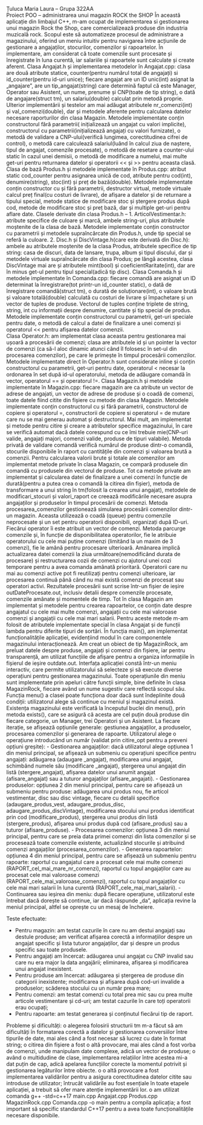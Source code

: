 Țuluca Maria Laura – Grupa 322AA	
Proiect POO – administrarea unui magazin ROCK the SHOP
În această aplicație din limbajul C++, m-am ocupat de implementarea si gestionarea unui magazin Rock the Shop, care comercializează produse din industria muzicală rock. Scopul este să automatizeze procesul de administrare a magazinului, oferind un meniu intuitiv pentru navigarea între acțiunile de gestionare a angajaților, stocurilor, comenzilor și rapoartelor. În implementare, am considerat că toate comenzile sunt procesate și înregistrate în luna curentă, iar salariile și rapoartele sunt calculate și create aferent. 
	Clasa Angajat.h și implementarea metodelor în Angajat.cpp: clasa are două atribute statice, counter(pentru numărul total de angajați) si id_counter(pentru id-uri unice); fiecare angajat are un ID unic(int) asignat la „angajare”,  are un tip_angajat(string) care determină faptul că este Manager, Operator sau Asistent, un nume, prenume și CNP(toate de tip string), o dată de angajare(struct tm), un salariu(double) calculat prin metodă proprie. Ulterior implementării și testelor am mai adăugat atributele nr_comenzi(int) și val_comenzi(double), dar și metodele aferente pentru calcularea datelor necesare raporturilor din clasa Magazin. Metodele implementate conțin constructorul fără parametrii( inițializează un angajat cu valori implicite), constructorul cu parametrii(inițializează angajați cu valori furnizate), o metodă de validare a CNP-ului(verifică lungimea, corectitudinea cifrei de control), o metodă care calculează salariul(luând în calcul ziua de naștere, tipul de angajat, comenzile procesate), o metodă de resetare a counter-ului static în cazul unei demisii, o metodă de modificare a numelui, mai multe get-uri pentru returnarea datelor și operatorii << și >> pentru aceasta clasă.	
	Clasa de bază Produs.h și metodele implementate în Produs.cpp: atribut static cod_counter pentru asignarea unică de cod, atribute pentru cod(int), denumire(string), stoc(int) și preț de bază(double). Metodele implementate conțin constructor cu și fără parametrii, destructor virtual, metode virtuale calcul preț final(cu costuri de livrare), de afișare a datelor și de returnare a tipului special, metode statice de modificare stoc și ștergere produs după cod, metode de modificare stoc și preț bază, dar și multiple get-uri pentru aflare date.
	Clasele derivate din clasa Produs.h – 1. ArticolVestimentar.h: atribute specifice de culoare și marcă, ambele string-uri, plus atributele moștenite de la clasa de bază. Metodele implementate conțin constructor cu parametrii și metodele supraîncărcate din Produs.h, unde tip special se referă la culoare.             							         2. Disc.h și DiscVintage.h(care este derivată din Disc.h): ambele au atributele moștenite de la clasa Produs, atributele specifice de tip string: casa de discuri, data de lansare, trupa, album și tipul discului, dar și metodele virtuale supraîncărcate din clasa Produs; pe lângă acestea, clasa DiscVintage mai are și atributele mint(bool) și coeficientRaritate(int), dar are în minus get-ul pentru tipul special(adică tip disc).
	Clasa Comanda.h și metodele implementate în Comanda.cpp: fiecare comandă are asignat un ID determinat la înregistrare(tot printr-un id_counter static), o dată de înregistrare comandă(struct tm), o durată de soluționare(int), o valoare brută și valoare totală(double) calculată cu costuri de livrare și împachetare și un vector de tuples de produse. Vectorul de tuples conține triplete de string, string, int cu informații despre denumire, cantitate și tip special de produs. Metodele implementate conțin constructorul cu parametrii, get-uri speciale pentru date, o metodă de calcul a datei de finalizare a unei comenzi și operatorul << pentru afișarea datelor comenzii.		
	Clasa Operator.h: am implementat clasa aceasta pentru gestionarea mai ușoară a procesării de comenzi; clasa are atributele id și un pointer la vector de comenzi (ca să-l aloc dinamic atunci când îl folosesc în set-ul din procesarea comenzilor), pe care le primește în timpul procesării comenzilor. Metodele implementate direct în Operator.h sunt considerate inline și conțin constructorul cu parametrii, get-uri pentru date, operatorul < necesar la ordonarea în set după id-ul operatorului, metoda de adăugare comandă în vector, operatorul == și operatorul !=.
	Clasa Magazin.h și metodele implementate în Magazin.cpp: fiecare magazin are ca atribute un vector de adrese de angajati, un vector de adrese de produse și o coadă de comenzi, toate datele fiind citite din fișiere cu metode din clasa Magazin. Metodele implementate conțin constructorul cu și fără parametrii, constructorul de copiere și operatorul =, constructorii de copiere si operatorul = de mutare care nu se mai generau automat și destructorul. Mai mult, am implementat și metode pentru citire și creare a atributelor specifice magazinului, în care se verifică automat dacă datele corespund cu ce îmi trebuie mie(CNP-uri valide, angajați majori, comenzi valide, produse de tipuri valabile). 				Metoda privată de validare comandă verifică numărul de produse dintr-o comandă,  stocurile disponibile în raport cu cantitățile din comenzi și valoarea brută a comenzii. Pentru calcularea valorii brute și totale ale comenzilor am implementat metode private în clasa Magazin, ce compară produsele din comandă cu produsele din vectorul de produse. Tot ca metode private am implementat și calcularea datei de finalizare a unei comenzi în funcție de durată(pentru a putea crea o comandă la citirea din fișier), metoda de transformare a unui string în tm(folosit la crearea unui angajat), metodele de modificari_stocuri și valori_raport ce creează modificările necesare asupra angajaților și produselor în timpul procesării de comenzi. 												Metoda procesarea_comenzilor gestionează simularea procesării comenzilor dintr-un magazin. Aceasta utilizează o coadă (queue) pentru comenzile neprocesate și un set pentru operatorii disponibili, organizați după ID-uri. Fiecărui operator îi este atribuit un vector de comenzi. Metoda parcurge comenzile și, în funcție de disponibilitatea operatorilor, fie le atribuie operatorului cu cele mai puține comenzi (limitând la un maxim de 3 comenzi), fie le amână pentru procesare ulterioară. Amânarea implică actualizarea datei comenzii la ziua următoare(nemodificând durata de procesare) și restructurarea cozii de comenzi cu ajutorul unei cozi temporare pentru a avea comanda amânată prioritară. Operatorii care nu mai au comenzi active pot fi reutilizați pentru comenzi ulterioare, iar procesarea continuă până când nu mai există comenzi de procesat sau operatori activi. Rezultatele procesării sunt scrise într-un fișier de ieșire outDateProcesate.out, inclusiv detalii despre comenzile procesate, comenzile amânate și momentele de timp.								Tot în clasa Magazin am implementat și metodele pentru crearea rapoartelor, ce conțin date despre angajatul cu cele mai multe comenzi, angajații cu cele mai valoroase comenzi și angajații cu cele mai mari salarii. Pentru aceste metode m-am folosit de atributele implementate special în clasa Angajat și de funcții lambda pentru diferite tipuri de sortări. 
	În funcția main(), am implementat funcționalitățile aplicației, evidențiind modul în care componentele magazinului interacționează. Am creat un obiect de tip MagazinRock, am preluat datele despre produse, angajați și comenzi din fișiere, iar pentru transparență, am utilizat funcțiile de afișare pentru a organiza informațiile în fișierul de ieșire outdate.out.		Interfața aplicației constă într-un meniu interactiv, care permite utilizatorului să selecteze și să execute diverse operațiuni pentru gestionarea magazinului. Toate operațiunile din meniu sunt implementate prin apeluri către funcții simple, bine definite în clasa MagazinRock, fiecare având un nume sugestiv care reflectă scopul său.			Funcția menu() a clasei poate funcționa doar dacă sunt îndeplinite două condiții: utilizatorul alege să continue cu meniul și magazinul există. Existența magazinului este verificată la începutul buclei din menu(), prin metoda exists(), care se asigură că acesta are cel puțin două produse din fiecare categorie, un Manager, trei Operatori și un Asistent. La fiecare iterație, se afișează opțiunile generale: gestiunea angajaților, a produselor, procesarea comenzilor și generarea de rapoarte. Utilizatorul alege o operațiune introducând un număr (validat prin citire_opt pentru a preveni opțiuni greșite):					                                                                                - Gestionarea angajaților: dacă utilizatorul alege opțiunea 1 din meniul principal, se afișează un submeniu cu operațiuni specifice pentru angajați: adăugarea (adaugare _angajat), modificarea unui angajat, schimbând numele său (modificare _angajat), ștergerea unui angajat din listă (stergere_angajat), afișarea datelor unui anumit angajat (afisare_angajat) sau a tuturor angajaților (afisare_angajati).                         	                                                                 - Gestionarea produselor: opțiunea 2 din meniul principal, pentru care se afișează un submeniu pentru produse: adăugarea unui produs nou, fie articol vestimentar, disc sau disc vintage, fiecare cu detalii specifice (adaugare_produs_vest, adaugare_produs_disc, adaugare_produs_discVintage), modificarea stocului unui produs identificat prin cod (modificare_produs), ștergerea unui produs din listă (stergere_produs), afișarea unui produs după cod (afisare_produs) sau a tuturor (afisare_produse).                                                               - Procesarea comenzilor: opțiunea 3 din meniul principal, pentru care se preia data primei comenzi din lista comenzilor și se  procesează toate comenzile existente, actualizând stocurile și atribuind comenzi angajaților (procesarea_comenzilor).  	                                                    - Generarea rapoartelor: opțiunea 4 din meniul principal, pentru care se afișează un submeniu pentru rapoarte: raportul cu angajatul care a procesat cele mai multe comenzi (RAPORT_cel_mai_mare_nr_comenzi), raportul cu topul angajaților care au procesat cele mai valoroase comenzi (RAPORT_cele_mai_valoroase_comenzi), raportul cu topul angajaților cu cele mai mari salarii în luna curentă (RAPORT_cele_mai_mari_salarii).                                           - Continuarea sau ieșirea din meniu: după fiecare operațiune, utilizatorul este întrebat dacă dorește să continue, iar dacă răspunde „da”, aplicația revine la meniul principal, altfel se oprește cu un mesaj de încheiere.


Teste efectuate:
-	Pentru magazin: am testat cazurile în care nu am destui angajați sau destule produse; am verificat afișarea corectă a informațiilor despre un angajat specific și lista tuturor angajaților, dar și despre un produs specific sau toate produsele. 
-	Pentru angajați am încercat: adăugarea unui angajat cu CNP invalid sau care nu era major la data angajării; eliminarea, afișarea și modificarea unui angajat inexistent.
-	Pentru produse am încercat: adăugarea și ștergerea de produse din categorii inexistente; modificarea și afișarea după cod-uri invalide a produselor; scăderea stocului cu un număr prea mare; 
-	Pentru comenzi: am testat comenzi cu total prea mic sau cu prea multe articole vestimentare și cd-uri; am testat cazurile în care toți operatorii erau ocupați; 
-	Pentru rapoarte: am testat generarea și conținutul fiecărui tip de raport.

Probleme și dificultăți: 
o	alegerea folosirii structurii tm m-a făcut să am dificultăți în formatarea corectă a datelor și gestionarea conversiilor între tipurile de date, mai ales când a fost necesar să lucrez cu date în format string;
o	citirea din fișiere a fost o altă provocare, mai ales când a fost vorba de comenzi, unde manipulam date complexe, adică un vector de produse;
o	având o multidudine de clase, implementarea relațiilor între acestea mi-a dat puțin de cap, adică apelarea funcțiilor corecte la momentul potrivit și gestionarea legăturilor între obiecte.
o	o altă provocare a fost implementarea validărilor pentru a asigura corectitudinea datelor citite sau introduse de utilizator; întrucât validările au fost esențiale în toate etapele aplicației, a trebuit să ofer mare atenție implementării lor.
o	am utilizat comanda g++ -std=c++17 main.cpp Angajat.cpp Produs.cpp MagazinRock.cpp Comanda.cpp -o main pentru a compila aplicația; a fost important să specific standardul C++17 pentru a avea toate funcționalitățile necesare disponibile.

